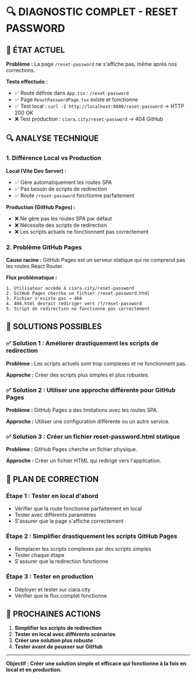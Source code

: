 # 🔍 DIAGNOSTIC COMPLET - RESET PASSWORD

## 🚨 ÉTAT ACTUEL

**Problème :** La page `/reset-password` ne s'affiche pas, même après nos corrections.

**Tests effectués :**
- ✅ Route définie dans `App.tsx` : `/reset-password`
- ✅ Page `ResetPasswordPage.tsx` existe et fonctionne
- ✅ Test local : `curl -I http://localhost:8080/reset-password` → HTTP 200 OK
- ❌ Test production : `ciara.city/reset-password` → 404 GitHub

## 🔍 ANALYSE TECHNIQUE

### **1. Différence Local vs Production**

**Local (Vite Dev Server) :**
- ✅ Gère automatiquement les routes SPA
- ✅ Pas besoin de scripts de redirection
- ✅ Route `/reset-password` fonctionne parfaitement

**Production (GitHub Pages) :**
- ❌ Ne gère pas les routes SPA par défaut
- ❌ Nécessite des scripts de redirection
- ❌ Les scripts actuels ne fonctionnent pas correctement

### **2. Problème GitHub Pages**

**Cause racine :** GitHub Pages est un serveur statique qui ne comprend pas les routes React Router.

**Flux problématique :**
```
1. Utilisateur accède à ciara.city/reset-password
2. GitHub Pages cherche un fichier /reset-password.html
3. Fichier n'existe pas → 404
4. 404.html devrait rediriger vers /?/reset-password
5. Script de redirection ne fonctionne pas correctement
```

## 🔧 SOLUTIONS POSSIBLES

### **✅ Solution 1 : Améliorer drastiquement les scripts de redirection**

**Problème :** Les scripts actuels sont trop complexes et ne fonctionnent pas.

**Approche :** Créer des scripts plus simples et plus robustes.

### **✅ Solution 2 : Utiliser une approche différente pour GitHub Pages**

**Problème :** GitHub Pages a des limitations avec les routes SPA.

**Approche :** Utiliser une configuration différente ou un autre service.

### **✅ Solution 3 : Créer un fichier reset-password.html statique**

**Problème :** GitHub Pages cherche un fichier physique.

**Approche :** Créer un fichier HTML qui redirige vers l'application.

## 🎯 PLAN DE CORRECTION

### **Étape 1 : Tester en local d'abord**
- Vérifier que la route fonctionne parfaitement en local
- Tester avec différents paramètres
- S'assurer que la page s'affiche correctement

### **Étape 2 : Simplifier drastiquement les scripts GitHub Pages**
- Remplacer les scripts complexes par des scripts simples
- Tester chaque étape
- S'assurer que la redirection fonctionne

### **Étape 3 : Tester en production**
- Déployer et tester sur ciara.city
- Vérifier que le flux complet fonctionne

## 🔧 PROCHAINES ACTIONS

1. **Simplifier les scripts de redirection**
2. **Tester en local avec différents scénarios**
3. **Créer une solution plus robuste**
4. **Tester avant de pousser sur GitHub**

---

**Objectif : Créer une solution simple et efficace qui fonctionne à la fois en local et en production.**
